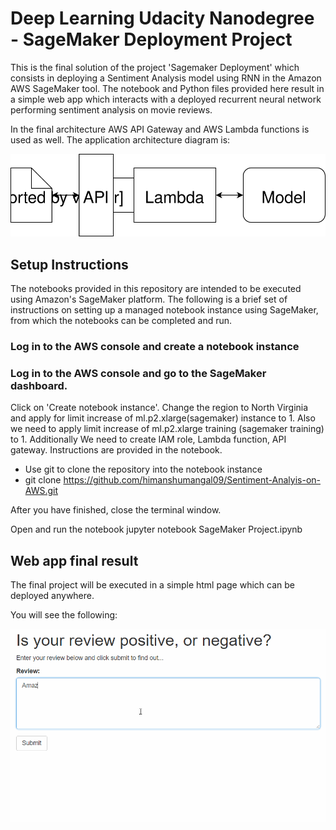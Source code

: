 # Deep Learning Udacity Nanodegree - SageMaker Deployment Project


This is the final solution of the project 'Sagemaker Deployment' which consists in deploying a Sentiment Analysis model using RNN in the Amazon AWS SageMaker tool. The notebook and Python files provided here result in a simple web app which interacts with a deployed recurrent neural network performing sentiment analysis on movie reviews.

In the final architecture AWS API Gateway and AWS Lambda functions is used as well. The application architecture diagram is:

![Web app Diagram](./Web&#32;App&#32;Diagram.svg) 


## Setup Instructions
The notebooks provided in this repository are intended to be executed using Amazon's SageMaker platform. The following is a brief set of instructions on setting up a managed notebook instance using SageMaker, from which the notebooks can be completed and run.

### Log in to the AWS console and create a notebook instance

### Log in to the AWS console and go to the SageMaker dashboard. 
Click on 'Create notebook instance'. Change the region to North Virginia and apply for limit increase of ml.p2.xlarge(sagemaker) instance to 1. Also we need to apply limit increase of ml.p2.xlarge training (sagemaker training) to 1. Additionally We need to create IAM role, Lambda function, API gateway. Instructions are provided in the notebook.

* Use git to clone the repository into the notebook instance
* git clone https://github.com/himanshumangal09/Sentiment-Analyis-on-AWS.git

After you have finished, close the terminal window.

Open and run the notebook
jupyter notebook SageMaker Project.ipynb


## Web app final result

The final project will be executed in a simple html page which can be deployed anywhere. 

You will see the following:

![Web app example](./webapp.gif) 
